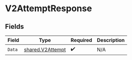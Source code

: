 # V2AttemptResponse


## Fields

| Field                                                       | Type                                                        | Required                                                    | Description                                                 |
| ----------------------------------------------------------- | ----------------------------------------------------------- | ----------------------------------------------------------- | ----------------------------------------------------------- |
| `Data`                                                      | [shared.V2Attempt](../../../pkg/models/shared/v2attempt.md) | :heavy_check_mark:                                          | N/A                                                         |